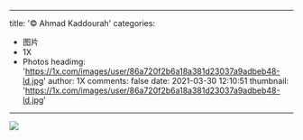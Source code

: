 
---
title: '© Ahmad Kaddourah'
categories: 
 - 图片
 - 1X
 - Photos
headimg: 'https://1x.com/images/user/86a720f2b6a18a381d23037a9adbeb48-ld.jpg'
author: 1X
comments: false
date: 2021-03-30 12:10:51
thumbnail: 'https://1x.com/images/user/86a720f2b6a18a381d23037a9adbeb48-ld.jpg'
---

<div>   
<img src="https://1x.com/images/user/86a720f2b6a18a381d23037a9adbeb48-ld.jpg" referrerpolicy="no-referrer">  
</div>
            
